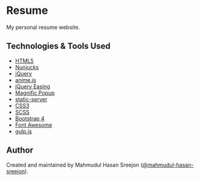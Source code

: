 # Resume

My personal resume website.

## Technologies & Tools Used

* [HTML5](https://developer.mozilla.org/en-US/docs/Web/Guide/HTML/HTML5)
* [Nunjucks](https://mozilla.github.io/nunjucks/)
* [jQuery](https://jquery.com/)
* [anime.js](https://animejs.com/)
* [jQuery Easing](https://jqueryui.com/easing/)
* [Magnific Popup](https://dimsemenov.com/plugins/magnific-popup/)
* [static-server](https://www.npmjs.com/package/static-server)
* [CSS3](https://developer.mozilla.org/en-US/docs/Web/CSS/CSS3)
* [SCSS](https://sass-lang.com/)
* [Bootstrap 4](https://getbootstrap.com/)
* [Font Awesome](https://fontawesome.com/)
* [gulp.js](https://gulpjs.com/)

## Author

Created and maintained by Mahmudul Hasan Sreejon ([@mahmudul-hasan-sreejon](http://mahmudulhasansreejon.ml/)).